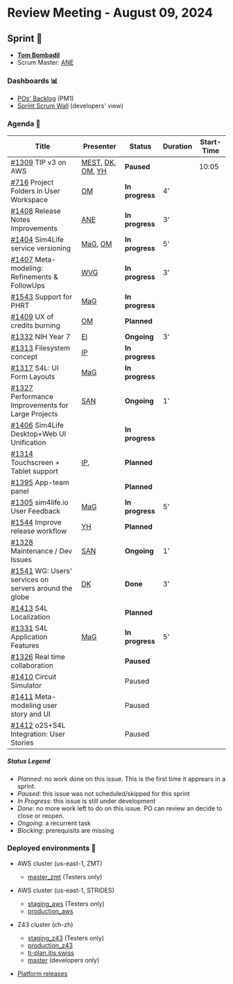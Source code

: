 # Review Meeting - August 09, 2024


## Sprint 🏃
- [**Tom Bombadil**](https://en.wikipedia.org/wiki/Tom_Bombadil)
- Scrum Master: [ANE]

### Dashboards 📊

- [POs' Backlog](https://github.com/orgs/ITISFoundation/projects/15/views/14) (PM1)
- [Sprint Scrum Wall](https://github.com/orgs/ITISFoundation/projects/15/views/11) (developers' view)

### Agenda 📝

| Title                                                       | Presenter                                          | Status          | Duration | Start-Time |
|-------------------------------------------------------------|----------------------------------------------------|-----------------|----------|------------|
| [#1309] TIP v3 on AWS                                       | [MEST], [DK], [OM], [YH]                           | **Paused**      |          | 10:05      |
| [#716] Project Folders in User Workspace                    | [OM]                                               | **In progress** | 4'       |            |
| [#1408] Release Notes Improvements                          | [ANE]                                              | **In progress** | 3'       |            |
| [#1404] Sim4Life service versioning                         | [MaG], [OM]                                        | **In progress** | 5'       |            |
| [#1407] Meta-modeling: Refinements & FollowUps              | [WVG]                                              | **In progress** | 3'       |            |
| [#1543] Support for PHRT                                    | [MaG]                                              | **In progress** |          |            |
| [#1409] UX of credits burning                               | [OM]                                               | **Planned**     |          |            |
| [#1332] NIH Year 7                                          | [EI]                                               | **Ongoing**     | 3'       |            |
| [#1313] Filesystem concept                                  | [IP]                                               | **In progress** |          |            |
| [#1317] S4L: UI Form Layouts                                | [MaG]                                              | **In progress** |          |            |
| [#1327] Performance Improvements for Large Projects         | [SAN]                                              | **Ongoing**     |     1'   |            |
| [#1406] Sim4Life Desktop+Web UI Unification                 |                                                    | **In progress** |          |            |
| [#1314] Touchscreen + Tablet support                        | [IP],                                              | **Planned**     |          |            |
| [#1395] App-team panel                                      |                                                    | **Planned**     |          |            |
| [#1305] sim4life.io User Feedback                           | [MaG]                                              | **In progress** | 5'       |            |
| [#1544] Improve release workflow                            | [YH]                                               | **Planned**     |          |            |
| [#1328] Maintenance / Dev Issues                            | [SAN]                                              | **Ongoing**     |     1'   |            |
| [#1541] WG: Users' services on servers around the globe     | [DK]                                               | **Done**        |    3'    |            |
| [#1413] S4L Localization                                    |                                                    | **Planned**     |          |            |
| [#1331] S4L Application Features                            | [MaG]                                              | **In progress** |  5'      |            |
| [#1326] Real time collaboration                             |                                                    | **Paused**      |          |            |
| [#1410] Circuit Simulator                                   |                                                    | Paused          |          |            |
| [#1411] Meta-modeling user story and UI                     |                                                    | Paused          |          |            |
| [#1412] o2S+S4L Integration: User Stories                   |                                                    | Paused          |          |            |


[#1309]: https://github.com/ITISFoundation/osparc-issues/issues/1309
[#716]: https://github.com/ITISFoundation/osparc-issues/issues/716
[#1408]: https://github.com/ITISFoundation/osparc-issues/issues/1408
[#1404]: https://github.com/ITISFoundation/osparc-issues/issues/1404
[#1407]: https://github.com/ITISFoundation/osparc-issues/issues/1407
[#1543]: https://github.com/ITISFoundation/osparc-issues/issues/1543
[#1409]: https://github.com/ITISFoundation/osparc-issues/issues/1409
[#1332]: https://github.com/ITISFoundation/osparc-issues/issues/1332
[#1313]: https://github.com/ITISFoundation/osparc-issues/issues/1313
[#1317]: https://github.com/ITISFoundation/osparc-issues/issues/1317
[#1327]: https://github.com/ITISFoundation/osparc-issues/issues/1327
[#1406]: https://github.com/ITISFoundation/osparc-issues/issues/1406
[#1314]: https://github.com/ITISFoundation/osparc-issues/issues/1314
[#1395]: https://github.com/ITISFoundation/osparc-issues/issues/1395
[#1305]: https://github.com/ITISFoundation/osparc-issues/issues/1305
[#1544]: https://github.com/ITISFoundation/osparc-issues/issues/1544
[#1328]: https://github.com/ITISFoundation/osparc-issues/issues/1328
[#1541]: https://github.com/ITISFoundation/osparc-issues/issues/1541
[#1413]: https://github.com/ITISFoundation/osparc-issues/issues/1413
[#1331]: https://github.com/ITISFoundation/osparc-issues/issues/1331
[#1326]: https://github.com/ITISFoundation/osparc-issues/issues/1326
[#1410]: https://github.com/ITISFoundation/osparc-issues/issues/1410
[#1411]: https://github.com/ITISFoundation/osparc-issues/issues/1411
[#1412]: https://github.com/ITISFoundation/osparc-issues/issues/1412

[ANE]:https://github.com/GitHK
[BL]:https://github.com/dyollb
[DK]:https://github.com/mrnicegyu11
[EI]:https://github.com/elisabettai
[IP]:https://github.com/ignapas
[MB]:https://github.com/bisgaard-itis
[MD]:https://github.com/matusdrobuliak66
[MEST]:https://github.com/Konohana0608
[MaG]:https://github.com/mguidon
[OM]:https://github.com/odeimaiz
[PC]:https://github.com/pcrespov
[SAN]:https://github.com/sanderegg
[SB]:https://github.com/sbenkler
[SCA]:https://github.com/SCA-ZMT
[TN]:https://github.com/newton1985
[WVG]:https://github.com/wvangeit
[YH]:https://github.com/YuryHrytsuk




##### Status Legend

- _Planned_: no work done on this issue. This is the first time it apprears in a sprint.
- _Paused_: this issue was not scheduled/skipped for this sprint
- _In Progress_: this issue is still under development
- _Done_: no more work left to do on this issue. PO can review an decide to close or reopen.
- _Ongoing_: a recurrent task
- _Blocking_: prerequisits are missing

### Deployed environments 🚀

- AWS cluster (us-east-1, ZMT)
  - [master_zmt](https://sim4life.io) (Testers only)
- AWS cluster (us-east-1, STRIDES)
  - [staging_aws](https://staging.osparc.io) (Testers only)
  - [production_aws](https://osparc.io)
- Z43 cluster (ch-zh)
  - [staging_z43](http://osparc-staging.speag.com) (Testers only)
  - [production_z43](http://osparc.speag.com)
  - [ti-plan.itis.swiss](http://ti-plan.itis.swiss)
  - [master](https://osparc-master.speag.com) (developers only)

- [Platform releases](https://github.com/ITISFoundation/osparc-simcore/releases)
